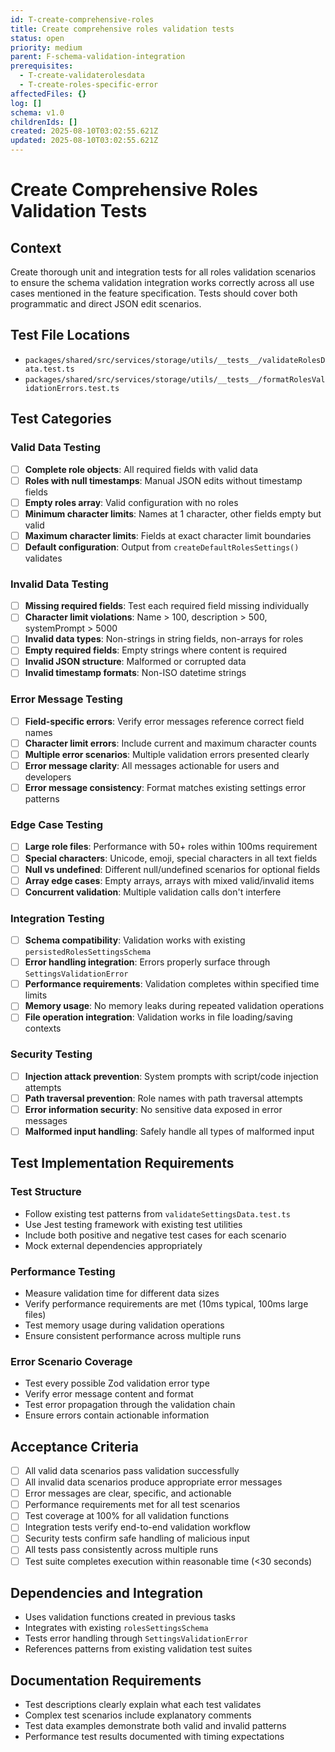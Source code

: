 ```yaml
---
id: T-create-comprehensive-roles
title: Create comprehensive roles validation tests
status: open
priority: medium
parent: F-schema-validation-integration
prerequisites:
  - T-create-validaterolesdata
  - T-create-roles-specific-error
affectedFiles: {}
log: []
schema: v1.0
childrenIds: []
created: 2025-08-10T03:02:55.621Z
updated: 2025-08-10T03:02:55.621Z
---
```


# Create Comprehensive Roles Validation Tests

## Context

Create thorough unit and integration tests for all roles validation scenarios to ensure the schema validation integration works correctly across all use cases mentioned in the feature specification. Tests should cover both programmatic and direct JSON edit scenarios.

## Test File Locations

- `packages/shared/src/services/storage/utils/__tests__/validateRolesData.test.ts`
- `packages/shared/src/services/storage/utils/__tests__/formatRolesValidationErrors.test.ts`

## Test Categories

### Valid Data Testing

- [ ] **Complete role objects**: All required fields with valid data
- [ ] **Roles with null timestamps**: Manual JSON edits without timestamp fields
- [ ] **Empty roles array**: Valid configuration with no roles
- [ ] **Minimum character limits**: Names at 1 character, other fields empty but valid
- [ ] **Maximum character limits**: Fields at exact character limit boundaries
- [ ] **Default configuration**: Output from `createDefaultRolesSettings()` validates

### Invalid Data Testing

- [ ] **Missing required fields**: Test each required field missing individually
- [ ] **Character limit violations**: Name > 100, description > 500, systemPrompt > 5000
- [ ] **Invalid data types**: Non-strings in string fields, non-arrays for roles
- [ ] **Empty required fields**: Empty strings where content is required
- [ ] **Invalid JSON structure**: Malformed or corrupted data
- [ ] **Invalid timestamp formats**: Non-ISO datetime strings

### Error Message Testing

- [ ] **Field-specific errors**: Verify error messages reference correct field names
- [ ] **Character limit errors**: Include current and maximum character counts
- [ ] **Multiple error scenarios**: Multiple validation errors presented clearly
- [ ] **Error message clarity**: All messages actionable for users and developers
- [ ] **Error message consistency**: Format matches existing settings error patterns

### Edge Case Testing

- [ ] **Large role files**: Performance with 50+ roles within 100ms requirement
- [ ] **Special characters**: Unicode, emoji, special characters in all text fields
- [ ] **Null vs undefined**: Different null/undefined scenarios for optional fields
- [ ] **Array edge cases**: Empty arrays, arrays with mixed valid/invalid items
- [ ] **Concurrent validation**: Multiple validation calls don't interfere

### Integration Testing

- [ ] **Schema compatibility**: Validation works with existing `persistedRolesSettingsSchema`
- [ ] **Error handling integration**: Errors properly surface through `SettingsValidationError`
- [ ] **Performance requirements**: Validation completes within specified time limits
- [ ] **Memory usage**: No memory leaks during repeated validation operations
- [ ] **File operation integration**: Validation works in file loading/saving contexts

### Security Testing

- [ ] **Injection attack prevention**: System prompts with script/code injection attempts
- [ ] **Path traversal prevention**: Role names with path traversal attempts
- [ ] **Error information security**: No sensitive data exposed in error messages
- [ ] **Malformed input handling**: Safely handle all types of malformed input

## Test Implementation Requirements

### Test Structure

- Follow existing test patterns from `validateSettingsData.test.ts`
- Use Jest testing framework with existing test utilities
- Include both positive and negative test cases for each scenario
- Mock external dependencies appropriately

### Performance Testing

- Measure validation time for different data sizes
- Verify performance requirements are met (10ms typical, 100ms large files)
- Test memory usage during validation operations
- Ensure consistent performance across multiple runs

### Error Scenario Coverage

- Test every possible Zod validation error type
- Verify error message content and format
- Test error propagation through the validation chain
- Ensure errors contain actionable information

## Acceptance Criteria

- [ ] All valid data scenarios pass validation successfully
- [ ] All invalid data scenarios produce appropriate error messages
- [ ] Error messages are clear, specific, and actionable
- [ ] Performance requirements met for all test scenarios
- [ ] Test coverage at 100% for all validation functions
- [ ] Integration tests verify end-to-end validation workflow
- [ ] Security tests confirm safe handling of malicious input
- [ ] All tests pass consistently across multiple runs
- [ ] Test suite completes execution within reasonable time (<30 seconds)

## Dependencies and Integration

- Uses validation functions created in previous tasks
- Integrates with existing `rolesSettingsSchema`
- Tests error handling through `SettingsValidationError`
- References patterns from existing validation test suites

## Documentation Requirements

- Test descriptions clearly explain what each test validates
- Complex test scenarios include explanatory comments
- Test data examples demonstrate both valid and invalid patterns
- Performance test results documented with timing expectations
